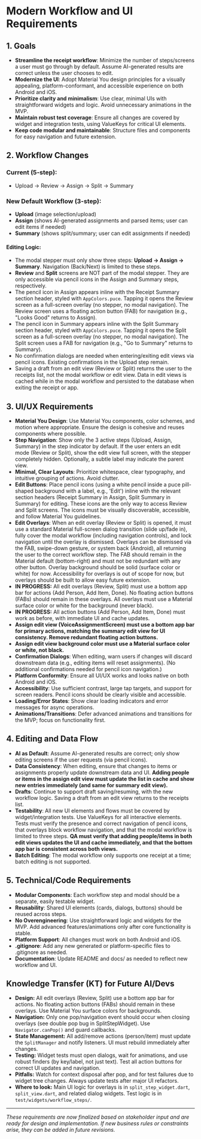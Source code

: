 # Modern Workflow and UI Requirements

## 1. Goals

- **Streamline the receipt workflow**: Minimize the number of steps/screens a user must go through by default. Assume AI-generated results are correct unless the user chooses to edit.
- **Modernize the UI**: Adopt Material You design principles for a visually appealing, platform-conformant, and accessible experience on both Android and iOS.
- **Prioritize clarity and minimalism**: Use clear, minimal UIs with straightforward widgets and logic. Avoid unnecessary animations in the MVP.
- **Maintain robust test coverage**: Ensure all changes are covered by widget and integration tests, using ValueKeys for critical UI elements.
- **Keep code modular and maintainable**: Structure files and components for easy navigation and future extension.

## 2. Workflow Changes

### Current (5-step):
- Upload → Review → Assign → Split → Summary

### New Default Workflow (3-step):
- **Upload** (image selection/upload)
- **Assign** (shows AI-generated assignments and parsed items; user can edit items if needed)
- **Summary** (shows split/summary; user can edit assignments if needed)

#### Editing Logic:
- The modal stepper must only show three steps: **Upload → Assign → Summary**. Navigation (Back/Next) is limited to these steps.
- **Review** and **Split** screens are NOT part of the modal stepper. They are only accessible via pencil icons in the Assign and Summary steps, respectively.
- The pencil icon in Assign appears inline with the Receipt Summary section header, styled with `AppColors.puce`. Tapping it opens the Review screen as a full-screen overlay (no stepper, no modal navigation). The Review screen uses a floating action button (FAB) for navigation (e.g., "Looks Good" returns to Assign).
- The pencil icon in Summary appears inline with the Split Summary section header, styled with `AppColors.puce`. Tapping it opens the Split screen as a full-screen overlay (no stepper, no modal navigation). The Split screen uses a FAB for navigation (e.g., "Go to Summary" returns to Summary).
- No confirmation dialogs are needed when entering/exiting edit views via pencil icons. Existing confirmations in the Upload step remain.
- Saving a draft from an edit view (Review or Split) returns the user to the receipts list, not the modal workflow or edit view. Data in edit views is cached while in the modal workflow and persisted to the database when exiting the receipt or app.

## 3. UI/UX Requirements

- **Material You Design**: Use Material You components, color schemes, and motion where appropriate. Ensure the design is cohesive and reuses components where possible.
- **Step Navigation**: Show only the 3 active steps (Upload, Assign, Summary) in the step indicator by default. If the user enters an edit mode (Review or Split), show the edit view full screen, with the stepper completely hidden. Optionally, a subtle label may indicate the parent view.
- **Minimal, Clear Layouts**: Prioritize whitespace, clear typography, and intuitive grouping of actions. Avoid clutter.
- **Edit Buttons**: Place pencil icons (using a white pencil inside a puce pill-shaped background with a label, e.g., 'Edit') inline with the relevant section headers (Receipt Summary in Assign, Split Summary in Summary) for editing. These icons are the only way to access Review and Split screens. The icons must be visually discoverable, accessible, and follow Material You guidelines.
- **Edit Overlays**: When an edit overlay (Review or Split) is opened, it must use a standard Material full-screen dialog transition (slide up/fade in), fully cover the modal workflow (including navigation controls), and lock navigation until the overlay is dismissed. Overlays can be dismissed via the FAB, swipe-down gesture, or system back (Android), all returning the user to the correct workflow step. The FAB should remain in the Material default (bottom-right) and must not be redundant with any other button. Overlay background should be solid (surface color or white) for now. Accessibility for overlays is out of scope for now, but overlays should be built to allow easy future extension.
- **IN PROGRESS:** All edit overlays (Review, Split) must use a bottom app bar for actions (Add Person, Add Item, Done). No floating action buttons (FABs) should remain in these overlays. All overlays must use a Material surface color or white for the background (never black).
- **IN PROGRESS:** All action buttons (Add Person, Add Item, Done) must work as before, with immediate UI and cache updates.
- **Assign edit view (VoiceAssignmentScreen) must use a bottom app bar for primary actions, matching the summary edit view for UI consistency. Remove redundant floating action buttons.**
- **Assign edit view background color must use a Material surface color or white, not black.**
- **Confirmation Dialogs**: When editing, warn users if changes will discard downstream data (e.g., editing items will reset assignments). (No additional confirmations needed for pencil icon navigation.)
- **Platform Conformity**: Ensure all UI/UX works and looks native on both Android and iOS.
- **Accessibility**: Use sufficient contrast, large tap targets, and support for screen readers. Pencil icons should be clearly visible and accessible.
- **Loading/Error States**: Show clear loading indicators and error messages for async operations.
- **Animations/Transitions**: Defer advanced animations and transitions for the MVP; focus on functionality first.

## 4. Editing and Data Flow

- **AI as Default**: Assume AI-generated results are correct; only show editing screens if the user requests (via pencil icons).
- **Data Consistency**: When editing, ensure that changes to items or assignments properly update downstream data and UI. **Adding people or items in the assign edit view must update the list in cache and show new entries immediately (and same for summary edit view).**
- **Drafts**: Continue to support draft saving/resuming, with the new workflow logic. Saving a draft from an edit view returns to the receipts list.
- **Testability**: All new UI elements and flows must be covered by widget/integration tests. Use ValueKeys for all interactive elements. Tests must verify the presence and correct navigation of pencil icons, that overlays block workflow navigation, and that the modal workflow is limited to three steps. **QA must verify that adding people/items in both edit views updates the UI and cache immediately, and that the bottom app bar is consistent across both views.**
- **Batch Editing**: The modal workflow only supports one receipt at a time; batch editing is not supported.

## 5. Technical/Code Requirements

- **Modular Components**: Each workflow step and modal should be a separate, easily testable widget.
- **Reusability**: Shared UI elements (cards, dialogs, buttons) should be reused across steps.
- **No Overengineering**: Use straightforward logic and widgets for the MVP. Add advanced features/animations only after core functionality is stable.
- **Platform Support**: All changes must work on both Android and iOS.
- **.gitignore**: Add any new generated or platform-specific files to .gitignore as needed.
- **Documentation**: Update README and docs/ as needed to reflect new workflow and UI.

## Knowledge Transfer (KT) for Future AI/Devs
- **Design:** All edit overlays (Review, Split) use a bottom app bar for actions. No floating action buttons (FABs) should remain in these overlays. Use Material You surface colors for backgrounds.
- **Navigation:** Only one pop/navigation event should occur when closing overlays (see double pop bug in SplitStepWidget). Use `Navigator.canPop()` and guard callbacks.
- **State Management:** All add/remove actions (person/item) must update the `SplitManager` and notify listeners. UI must rebuild immediately after changes.
- **Testing:** Widget tests must open dialogs, wait for animations, and use robust finders (by key/label, not just text). Test all action buttons for correct UI updates and navigation.
- **Pitfalls:** Watch for context disposal after pop, and for test failures due to widget tree changes. Always update tests after major UI refactors.
- **Where to look:** Main UI logic for overlays is in `split_step_widget.dart`, `split_view.dart`, and related dialog widgets. Test logic is in `test/widgets/workflow_steps/`.

---

_These requirements are now finalized based on stakeholder input and are ready for design and implementation. If new business rules or constraints arise, they can be added in future revisions._ 